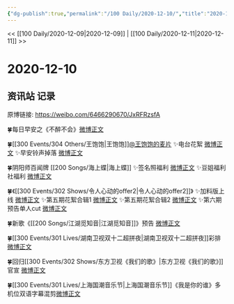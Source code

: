 ```yaml
---
{"dg-publish":true,"permalink":"/100 Daily/2020-12-10/","title":"2020-12-10","created":"2023-04-08T17:33:35.276+08:00","updated":"2023-04-08T17:34:38.719+08:00"}
---
```



<< [[100 Daily/2020-12-09\|2020-12-09]] | [[100 Daily/2020-12-11\|2020-12-11]] >>

# 2020-12-10

## 资讯站 记录

原博链接: https://weibo.com/6466290670/JxRFRzsfA

🍀每日早安之《不醉不会》[微博正文](https://weibo.com/6466290670/JxLZafrov)

🍀[[300 Events/304 Others/王饱饱\|王饱饱]][@王饱饱的麦片](https://weibo.com/n/%E7%8E%8B%E9%A5%B1%E9%A5%B1%E7%9A%84%E9%BA%A6%E7%89%87)
✨电台花絮 [微博正文](https://weibo.com/6466290670/JxOu4nHoO)
✨早安铃声掉落 [微博正文](https://weibo.com/6466290670/JxMy84Qsg)

🍀阴阳师百闻牌 [[200 Songs/海上蝶\|海上蝶]]
✨签名照福利 [微博正文](https://weibo.com/6466290670/JxRoQ7ZcG)
✨豆姐福利社福利 [微博正文](https://weibo.com/6466290670/JxR0OwcpV)

🍀《[[300 Events/302 Shows/令人心动的offer2\|令人心动的offer2]]》
✨加料版上线 [微博正文](https://weibo.com/6466290670/JxQYveAOO)
✨第五期花絮合辑1 [微博正文](https://weibo.com/6466290670/JxN0j0K6y)
✨第五期花絮合辑2 [微博正文](https://weibo.com/6466290670/JxRsV4v4j)
✨第六期预告单人cut [微博正文](https://m.weibo.cn/6466290670/4580729130323423)

🍀新歌《[[200 Songs/江湖觅知音\|江湖觅知音]]》预告 [微博正文](https://weibo.com/6466290670/JxNCjdDjC)

🍀[[300 Events/301 Lives/湖南卫视双十二超拼夜\|湖南卫视双十二超拼夜]]彩排[微博正文](https://m.weibo.cn/6466290670/4580718120546958)

🍀回归[[300 Events/302 Shows/东方卫视《我们的歌》\|东方卫视《我们的歌》]]官宣 [微博正文](https://weibo.com/6466290670/JxNtrBDRj)

🍀[[300 Events/301 Lives/上海国潮音乐节\|上海国潮音乐节]]《我是你的谁》多机位双语字幕混剪[微博正文](https://weibo.com/5516625428/JxMCeoia2)
